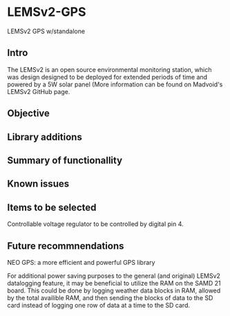 # LEMSv2-GPS
LEMSv2 GPS w/standalone

## Intro

The LEMSv2 is an open source environmental monitoring station, which was design designed to be deployed for extended periods of time and powered by a 5W solar panel (More information can be found on Madvoid's LEMSv2 GitHub page.

## Objective

## Library additions

## Summary of functionallity

## Known issues

## Items to be selected

Controllable voltage regulator to be controlled by digital pin 4.

## Future recommnendations

NEO GPS: a more efficient and powerful GPS library

For additional power saving purposes to the general (and original) LEMSv2 datalogging feature, it may be beneficial to utilize the RAM on the SAMD 21 board. This could be done by logging weather data blocks in RAM, allowed by the total availible RAM, and then sending the blocks of data to the SD card instead of logging one row of data at a time to the SD card.
